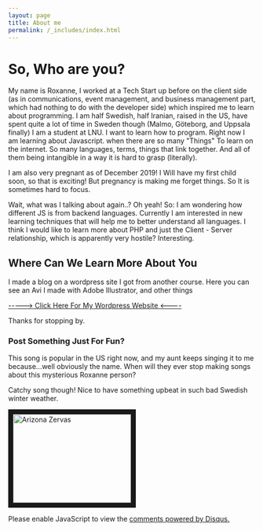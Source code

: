```yaml
---
layout: page
title: About me
permalink: /_includes/index.html
---
```




# So, Who are you? 
My name is Roxanne, I worked at a Tech Start up before on the client side (as in communications, event management, and business management part, which had nothing to do with the developer side) which inspired me to learn about programming. I am half Swedish, half Iranian, raised in the US, have spent quite a lot of time in Sweden though (Malmo, Göteborg, and Uppsala finally) I am a student at LNU. I want to learn how to program. Right now I am learning about Javascript. when there are so many "Things" To learn on the internet. So many languages, terms, things that link together. And all of them being intangible in a way it is hard to grasp (literally).

I am also very pregnant as of December 2019! I Will have my first child soon, so that is exciting! But pregnancy is making me forget things. So It is sometimes hard to focus.

Wait, what was I talking about again..? Oh yeah! 
So: 
I am wondering how different JS is from backend languages. Currently I am interested in new learning techniques that 
will help me to better understand all languages. I think I would like to learn more about PHP and just the Client - Server relationship, which is apparently very hostile? Interesting. 

##  Where Can We Learn More About You

I made a blog on a wordpress site I got from another course. Here you can see an Avi I made with Adobe Illustrator, and other things

[-----> Click Here For My Wordpress Website <----](http://roxanneiheanacho.000webhostapp.com/)


Thanks for stopping by. 

###  Post Something Just For Fun? 
This song is popular in the US right now, and my aunt keeps singing 
it to me because...well obviously the name. When will they ever stop making songs about this mysterious 
Roxanne person? 

Catchy song though! Nice to have something upbeat in such bad Swedish winter weather. 

<a href="http://www.youtube.com/watch?feature=player_embedded&v=HOouKnzoFiA
" target="_blank"><img src="http://img.youtube.com/vi/HOouKnzoFiA/0.jpg" 
alt="Arizona Zervas" width="240" height="180" border="10" /></a>


<div id="disqus_thread"></div>
<script>

/**
*  RECOMMENDED CONFIGURATION VARIABLES: EDIT AND UNCOMMENT THE SECTION BELOW TO INSERT DYNAMIC VALUES FROM YOUR PLATFORM OR CMS.
*  LEARN WHY DEFINING THESE VARIABLES IS IMPORTANT: https://disqus.com/admin/universalcode/#configuration-variables*/
/*
var disqus_config = function () {
this.page.url = PAGE_URL;  // Replace PAGE_URL with your page's canonical URL variable
this.page.identifier = PAGE_IDENTIFIER; // Replace PAGE_IDENTIFIER with your page's unique identifier variable
};
*/
(function() { // DON'T EDIT BELOW THIS LINE
var d = document, s = d.createElement('script');
s.src = 'https://roxacho-github-io-2.disqus.com/embed.js';
s.setAttribute('data-timestamp', +new Date());
(d.head || d.body).appendChild(s);
})();
</script>
<noscript>Please enable JavaScript to view the <a href="https://disqus.com/?ref_noscript">comments powered by Disqus.</a></noscript>

[jekyll-organization]: https://github.com/jekyll
